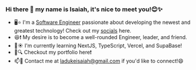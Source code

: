 ### Hi there 👋 my name is Isaiah, it's nice to meet you!😊✨

- 🖥️⭐️ I'm a [Software Engineer](https://en.wikipedia.org/w/index.php?title=Software_engineering&oldid=1092208848) passionate about developing the newest and greatest technology! Check out my [socials](https://www.linkedin.com/in/isaiah-laduke-04074218b/) here.
- 😆❗️ My desire is to become a well-rounded Engineer, leader, and friend.
- 🌱☀️ I'm currently learning NextJS, TypeScript, Vercel, and SupaBase!
- 💼🔍 Checkout my portfolio here❗️
- 📫💬 Contact me at ladukeisaiah@gmail.com if you'd like to connect!😄
<!--
**ladukeisaiah/ladukeisaiah** is a ✨ _special_ ✨ repository because its `README.md` (this file) appears on your GitHub profile.

Here are some ideas to get you started:

- 🔭 I’m currently working on ...
- 🌱 I’m currently learning ...
- 👯 I’m looking to collaborate on ...
- 🤔 I’m looking for help with ...
- 💬 Ask me about ...
- 📫 How to reach me: ...
- 😄 Pronouns: ...
- ⚡ Fun fact: ...
-->
